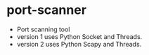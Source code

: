 # port-scanner
- Port scanning tool
- version 1 uses Python Socket and Threads.
- version 2 uses Python Scapy and Threads.
